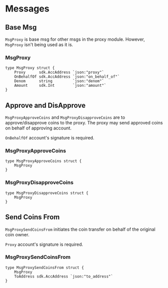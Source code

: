 # Messages

## Base Msg

`MsgProxy` is base msg for other msgs in the proxy module. 
However, `MsgProxy` isn't being used as it is.   

### MsgProxy
```golang
type MsgProxy struct {
	Proxy      sdk.AccAddress `json:"proxy"`
	OnBehalfOf sdk.AccAddress `json:"on_behalf_of"`
	Denom      string         `json:"denom"`
	Amount     sdk.Int        `json:"amount"`
}
```

## Approve and DisApprove

`MsgProxyApproveCoins` and `MsgProxyDisapproveCoins` are to approve/disapprove coins 
to the proxy. The proxy may send approved coins on behalf of approving account.

`OnBehalfOf` account's signature is required.   

### MsgProxyApproveCoins
```golang
type MsgProxyApproveCoins struct {
	MsgProxy
}
```

### MsgProxyDisapproveCoins
```golang
type MsgProxyDisapproveCoins struct {
	MsgProxy
}
```

## Send Coins From

`MsgProxySendCoinsFrom` initiates the coin transfer on behalf of the original coin owner.

`Proxy` account's signature is required.  

### MsgProxySendCoinsFrom
```golang
type MsgProxySendCoinsFrom struct {
	MsgProxy
	ToAddress sdk.AccAddress `json:"to_address"`
}
```